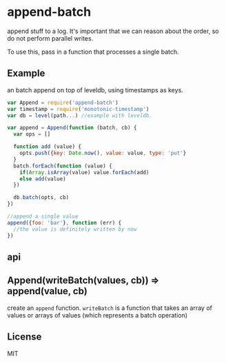 # append-batch

append stuff to a log. It's important that we can reason about the order,
so do not perform parallel writes.

To use this, pass in a function that processes a single batch.


## Example

an batch append on top of leveldb, using timestamps as keys.

``` js
var Append = require('append-batch')
var timestamp = require('monotonic-timestamp')
var db = level(path...) //example with leveldb.

var append = Append(function (batch, cb) {
  var ops = []

  function add (value) {
    opts.push({key: Date.now(), value: value, type: 'put'}
  }
  batch.forEach(function (value) {
    if(Array.isArray(value) value.forEach(add)
    else add(value)
  })

  db.batch(opts, cb)
})

//append a single value
append({foo: 'bar'}, function (err) {
  //the value is definitely written by now
})

```

## api

## Append(writeBatch(values, cb)) => append(value, cb)

create an `append` function. `writeBatch` is a function that takes an array
of values or arrays of values (which represents a batch operation)



## License

MIT


